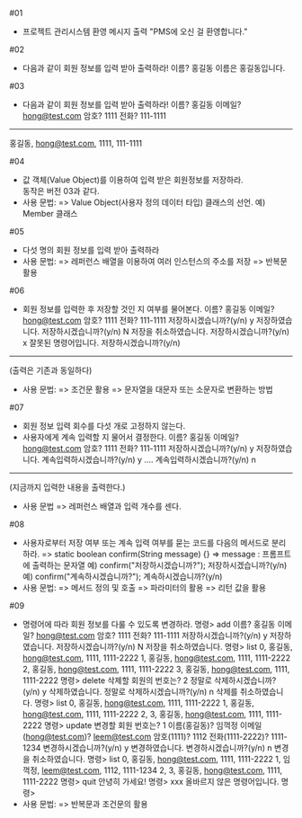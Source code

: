 #01
- 프로젝트 관리시스템 환영 메시지 출력
  "PMS에 오신 걸 환영합니다."

#02
- 다음과 같이 회원 정보를 입력 받아 출력하라!
이름? 홍길동
이름은 홍길동입니다.

#03
- 다음과 같이 회원 정보를 입력 받아 출력하라!
이름? 홍길동
이메일? hong@test.com
암호? 1111
전화? 111-1111
------------------------
홍길동, hong@test.com, 1111, 111-1111

#04
- 값 객체(Value Object)를 이용하여 입력 받은 회원정보를 저장하라.  
  동작은 버전 03과 같다.
- 사용 문법:
  => Value Object(사용자 정의 데이터 타입) 클래스의 선언.
     예) Member 클래스  

#05
- 다섯 명의 회원 정보를 입력 받아 출력하라
- 사용 문법:
  => 레퍼런스 배열을 이용하여 여러 인스턴스의 주소를 저장
  => 반복문 활용

#06
- 회원 정보를 입력한 후 저장할 것인 지 여부를 물어본다.
이름? 홍길동
이메일? hong@test.com
암호? 1111
전화? 111-1111
저장하시겠습니까?(y/n) y
저장하였습니다.
저장하시겠습니까?(y/n) N
저장을 취소하였습니다.
저장하시겠습니까?(y/n) x
잘못된 명령어입니다.
저장하시겠습니까?(y/n)
------------------------
(출력은 기존과 동일하다)
- 사용 문법:
  => 조건문 활용
  => 문자열을 대문자 또는 소문자로 변환하는 방법

#07
- 회원 정보 입력 회수를 다섯 개로 고정하지 않는다.
- 사용자에게 계속 입력할 지 물어서 결정한다.
이름? 홍길동
이메일? hong@test.com
암호? 1111
전화? 111-1111
저장하시겠습니까?(y/n) y
저장하였습니다.
계속입력하시겠습니까?(y/n) y
....
계속입력하시겠습니까?(y/n) n
------------------------------
(지금까지 입력한 내용을 출력한다.)
- 사용 문법
  => 레퍼런스 배열과 입력 개수를 센다.

#08
- 사용자로부터 저장 여부 또는 계속 입력 여부를 묻는 코드를
  다음의 메서드로 분리하라.
  => static boolean confirm(String message) {}
  => message : 프롬프트에 출력하는 문자열
  예) confirm("저장하시겠습니까?");
      저장하시겠습니까?(y/n)
  예) confirm("계속하시겠습니까?");
      계속하시겠습니까?(y/n)
- 사용 문법:
  => 메서드 정의 및 호출
  => 파라미터의 활용
  => 리턴 값을 활용

#09
- 명령어에 따라 회원 정보를 다룰 수 있도록 변경하라.
명령> add
이름? 홍길동
이메일? hong@test.com
암호? 1111
전화? 111-1111
저장하시겠습니까?(y/n) y
저장하였습니다.
저장하시겠습니까?(y/n) N
저장을 취소하였습니다.
명령> list
0, 홍길동, hong@test.com, 1111, 1111-2222
1, 홍길동, hong@test.com, 1111, 1111-2222
2, 홍길동, hong@test.com, 1111, 1111-2222
3, 홍길동, hong@test.com, 1111, 1111-2222
명령> delete
삭제할 회원의 번호는? 2
정말로 삭제하시겠습니까?(y/n) y
삭제하였습니다.
정말로 삭제하시겠습니까?(y/n) n
삭제를 취소하였습니다.
명령> list
0, 홍길동, hong@test.com, 1111, 1111-2222
1, 홍길동, hong@test.com, 1111, 1111-2222
2,
3, 홍길동, hong@test.com, 1111, 1111-2222
명령> update
변경할 회원 번호는? 1
이름(홍길동)? 임꺽정
이메일(hong@test.com)? leem@test.com
암호(1111)? 1112
전화(1111-2222)? 1111-1234
변경하시겠습니까?(y/n) y
변경하였습니다.
변경하시겠습니까?(y/n) n
변경을 취소하였습니다.
명령> list
0, 홍길동, hong@test.com, 1111, 1111-2222
1, 임꺽정, leem@test.com, 1112, 1111-1234
2,
3, 홍길동, hong@test.com, 1111, 1111-2222
명령> quit
안녕히 가세요!
명령> xxx
올바르지 않은 명령어입니다.
명령>
- 사용 문법:
  => 반복문과 조건문의 활용


#
